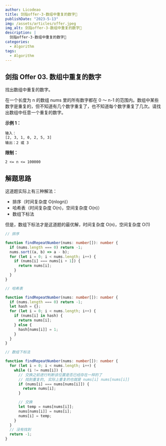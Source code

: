 ```yaml
---
author: Licodeao
title: 剑指offer-3-数组中重复的数字📌
publishDate: "2023-5-13"
img: /assets/articles/offer.jpeg
img_alt: 剑指offer-3-数组中重复的数字📌
description: |
  剑指offer-3-数组中重复的数字📌
categories:
  - Algorithm
tags:
  - Algorithm
---
```


## 剑指 Offer 03. 数组中重复的数字

找出数组中重复的数字。

在一个长度为 n 的数组 nums 里的所有数字都在 0 ～ n-1 的范围内。数组中某些数字是重复的，但不知道有几个数字重复了，也不知道每个数字重复了几次。请找出数组中任意一个重复的数字。

**示例 1：**

```
输入：
[2, 3, 1, 0, 2, 5, 3]
输出：2 或 3
```

**限制：**

```
2 <= n <= 100000
```

## 解题思路

这道题实际上有三种解法：

- 排序（时间复杂度 O(nlogn)）
- 哈希表（时间复杂度 O(n)，空间复杂度 O(n)）
- 数组下标法

但是，数组下标法才是这道题的最优解，时间复杂度 O(n)，空间复杂度 O(1)

```typescript
// 排序

function findRepeatNumber(nums: number[]): number {
  if (nums.length === 0) return -1;
  nums.sort((a, b) => a - b);
  for (let i = 0; i < nums.length; i++) {
    if (nums[i] === nums[i + 1]) {
      return nums[i];
    }
  }
}
```

```typescript
// 哈希表

function findRepeatNumber(nums: number[]): number {
  if (nums.length === 0) return -1;
  let hash = {};
  for (let i = 0; i < nums.length; i++) {
    if (nums[i] in hash) {
      return nums[i];
    } else {
      hash[nums[i]] = 1;
    }
  }
}
```

```typescript
// 数组下标法

function findRepeatNumber(nums: number[]): number {
  for (let i = 0; i < nums.length; i++) {
    while (i != nums[i]) {
      // 交换之前进行判断该位置是否已经存在一样的了
      // 找到重复的, 实际上重复的也就是 nums[i] nums[nums[i]]
      if (nums[i] === nums[nums[i]]) {
        return nums[i];
      }

      // 交换
      let temp = nums[nums[i]];
      nums[nums[i]] = nums[i];
      nums[i] = temp;
    }
  }
  // 没有找到
  return -1;
}
```
